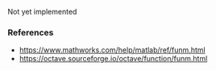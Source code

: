 Not yet implemented

### References

* https://www.mathworks.com/help/matlab/ref/funm.html
* https://octave.sourceforge.io/octave/function/funm.html
